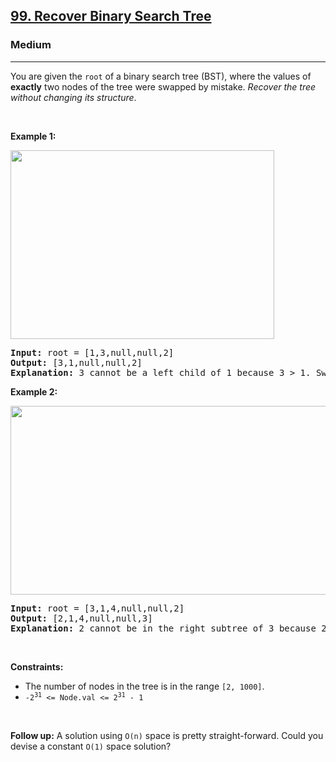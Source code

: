 <h2><a href="https://leetcode.com/problems/recover-binary-search-tree/">99. Recover Binary Search Tree</a></h2><h3>Medium</h3><hr><div style="user-select: auto;"><p style="user-select: auto;">You are given the <code style="user-select: auto;">root</code> of a binary search tree (BST), where the values of <strong style="user-select: auto;">exactly</strong> two nodes of the tree were swapped by mistake. <em style="user-select: auto;">Recover the tree without changing its structure</em>.</p>

<p style="user-select: auto;">&nbsp;</p>
<p style="user-select: auto;"><strong style="user-select: auto;">Example 1:</strong></p>
<img alt="" src="https://assets.leetcode.com/uploads/2020/10/28/recover1.jpg" style="width: 422px; height: 302px; user-select: auto;">
<pre style="user-select: auto;"><strong style="user-select: auto;">Input:</strong> root = [1,3,null,null,2]
<strong style="user-select: auto;">Output:</strong> [3,1,null,null,2]
<strong style="user-select: auto;">Explanation:</strong> 3 cannot be a left child of 1 because 3 &gt; 1. Swapping 1 and 3 makes the BST valid.
</pre>

<p style="user-select: auto;"><strong style="user-select: auto;">Example 2:</strong></p>
<img alt="" src="https://assets.leetcode.com/uploads/2020/10/28/recover2.jpg" style="width: 581px; height: 302px; user-select: auto;">
<pre style="user-select: auto;"><strong style="user-select: auto;">Input:</strong> root = [3,1,4,null,null,2]
<strong style="user-select: auto;">Output:</strong> [2,1,4,null,null,3]
<strong style="user-select: auto;">Explanation:</strong> 2 cannot be in the right subtree of 3 because 2 &lt; 3. Swapping 2 and 3 makes the BST valid.
</pre>

<p style="user-select: auto;">&nbsp;</p>
<p style="user-select: auto;"><strong style="user-select: auto;">Constraints:</strong></p>

<ul style="user-select: auto;">
	<li style="user-select: auto;">The number of nodes in the tree is in the range <code style="user-select: auto;">[2, 1000]</code>.</li>
	<li style="user-select: auto;"><code style="user-select: auto;">-2<sup style="user-select: auto;">31</sup> &lt;= Node.val &lt;= 2<sup style="user-select: auto;">31</sup> - 1</code></li>
</ul>

<p style="user-select: auto;">&nbsp;</p>
<strong style="user-select: auto;">Follow up:</strong> A solution using <code style="user-select: auto;">O(n)</code> space is pretty straight-forward. Could you devise a constant <code style="user-select: auto;">O(1)</code> space solution?</div>